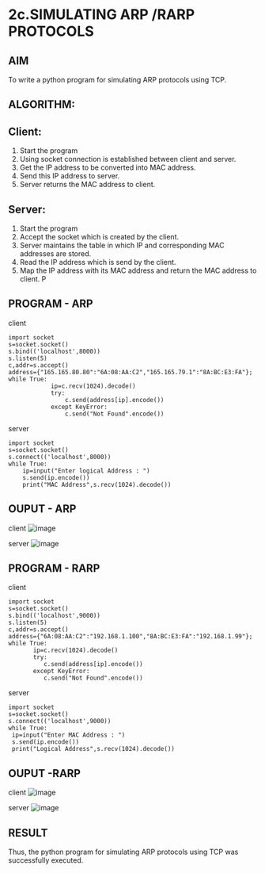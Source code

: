 # 2c.SIMULATING ARP /RARP PROTOCOLS
## AIM
To write a python program for simulating ARP protocols using TCP.
## ALGORITHM:
## Client:
1. Start the program
2. Using socket connection is established between client and server.
3. Get the IP address to be converted into MAC address.
4. Send this IP address to server.
5. Server returns the MAC address to client.
## Server:
1. Start the program
2. Accept the socket which is created by the client.
3. Server maintains the table in which IP and corresponding MAC addresses are
stored.
4. Read the IP address which is send by the client.
5. Map the IP address with its MAC address and return the MAC address to client.
P
## PROGRAM - ARP
client
```
import socket 
s=socket.socket() 
s.bind(('localhost',8000)) 
s.listen(5) 
c,addr=s.accept() 
address={"165.165.80.80":"6A:08:AA:C2","165.165.79.1":"8A:BC:E3:FA"}; 
while True: 
            ip=c.recv(1024).decode() 
            try: 
                c.send(address[ip].encode()) 
            except KeyError: 
                c.send("Not Found".encode())
```
server
```
import socket 
s=socket.socket() 
s.connect(('localhost',8000)) 
while True: 
    ip=input("Enter logical Address : ") 
    s.send(ip.encode()) 
    print("MAC Address",s.recv(1024).decode())
```
## OUPUT - ARP
client
![image](https://github.com/user-attachments/assets/4f28c4e6-3b0a-4791-815d-fad115aff794)

server
![image](https://github.com/user-attachments/assets/da3e49e9-f4be-495c-9989-acc0405c0416)

## PROGRAM - RARP
client
```
import socket 
s=socket.socket() 
s.bind(('localhost',9000)) 
s.listen(5) 
c,addr=s.accept() 
address={"6A:08:AA:C2":"192.168.1.100","8A:BC:E3:FA":"192.168.1.99"}; 
while True: 
       ip=c.recv(1024).decode() 
       try: 
          c.send(address[ip].encode()) 
       except KeyError: 
          c.send("Not Found".encode())        
```
server
```
import socket 
s=socket.socket() 
s.connect(('localhost',9000)) 
while True: 
 ip=input("Enter MAC Address : ") 
 s.send(ip.encode()) 
 print("Logical Address",s.recv(1024).decode())
```
## OUPUT -RARP
client
![image](https://github.com/user-attachments/assets/90722ddd-2bc4-4862-9684-b76154cc745f)

server
![image](https://github.com/user-attachments/assets/819efd8f-a2bd-4da8-98bf-6b9d78940e62)

## RESULT
Thus, the python program for simulating ARP protocols using TCP was successfully 
executed.
